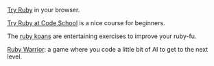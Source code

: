 [Try Ruby](http://tryruby.org) in your browser.

[Try Ruby at Code School](https://www.codeschool.com/courses/try-ruby) is a nice course for beginners.

The [ruby koans](http://rubykoans.com/) are entertaining exercises to improve your ruby-fu.

[Ruby Warrior](https://github.com/ryanb/ruby-warrior): a game where you code a little bit of AI to get to the next level.
